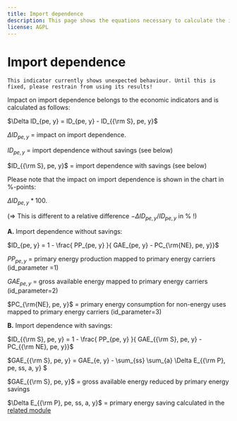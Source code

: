 ```yaml
---
title: Import dependence
description: This page shows the equations necessary to calculate the impact of energy efficiency on import dependence.
license: AGPL
---
```


<!--
© 2023 Fraunhofer-Gesellschaft e.V., München

SPDX-License-Identifier: AGPL-3.0-or-later
-->

Import dependence
=

```{warning}
This indicator currently shows unexpected behaviour. Until this is fixed, please restrain from using its results!
```

Impact on import dependence belongs to the economic indicators and is calculated as follows:

$\Delta ID_{pe, y} = ID_{pe, y} - ID_{{\rm S}, pe, y}$

$\Delta ID_{pe, y}$ = impact on import dependence.

$ID_{pe, y}$ = import dependence without savings (see below)

$ID_{{\rm S}, pe, y}$ = import dependence with savings (see below)

Please note that the impact on import dependence is shown in the chart in %-points: 

$\Delta ID_{pe, y} * 100$. 

(=> This is different to a relative difference $-\Delta ID_{pe, y} /ID_{pe, y}$ in % !)


**A.** Import dependence without savings:

$ID_{pe, y} = 1 - \frac{ PP_{pe, y} }{ GAE_{pe, y} - PC_{\rm{NE}, pe, y}}$

$PP_{pe, y}$ = primary energy production mapped to primary energy carriers (id_parameter =1)

$GAE_{pe, y}$ = gross available energy mapped to primary energy carriers (id_parameter=2)

$PC_{\rm{NE}, pe, y}$ = primary energy consumption for non-energy uses mapped to primary energy carriers (id_parameter=3)


**B.** Import dependence with savings:

$ID_{{\rm S}, pe, y} = 1 - \frac{ PP_{pe, y} }{ GAE_{{\rm S}, pe, y} - PC_{{\rm NE}, pe, y}}$

$GAE_{{\rm S}, pe, y} = GAE_{e, y} - \sum_{ss} \sum_{a} \Delta E_{{\rm P}, pe, ss, a, y} $

$GAE_{{\rm S}, pe, y}$ = gross available energy reduced by primary energy savings

$\Delta E_{{\rm P}, pe, ss, a, y}$ = primary energy saving calculated in the [related module](../energy_mix/FEC_to_PEC.md)